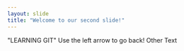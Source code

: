 ```yaml
---
layout: slide
title: "Welcome to our second slide!"
---
```

"LEARNING GIT"
Use the left arrow to go back!
Other Text